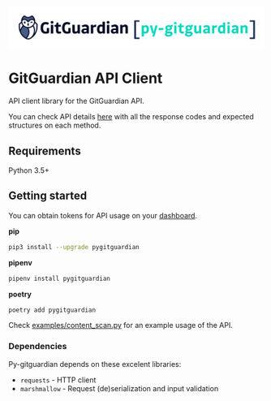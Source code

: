 <img src="./doc/logo.svg">

# GitGuardian API Client

API client library for the GitGuardian API.

You can check API details [here](https://api.gitguardian.com/doc)
with all the response codes and expected structures on each method.

## Requirements

Python 3.5+

## Getting started

You can obtain tokens for API usage on your [dashboard](https://dashboard.gitguardian.com/api).

**pip**

```bash
pip3 install --upgrade pygitguardian
```

**pipenv**

```bash
pipenv install pygitguardian
```

**poetry**

```bash
poetry add pygitguardian
```

Check [examples/content_scan.py](examples/content_scan.py) for an example usage of the API.

### Dependencies

Py-gitguardian depends on these excelent libraries:

- `requests` - HTTP client
- `marshmallow` - Request (de)serialization and input validation
